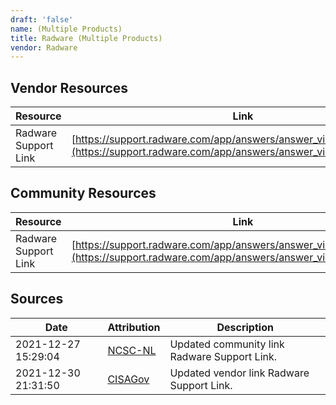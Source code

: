 ```yaml
---
draft: 'false'
name: (Multiple Products)
title: Radware (Multiple Products)
vendor: Radware
---
```


## Vendor Resources
| Resource | Link |
| --- | --- |
| Radware Support Link | [https://support.radware.com/app/answers/answer_view/a_id/1029752](https://support.radware.com/app/answers/answer_view/a_id/1029752) |

## Community Resources
| Resource | Link |
| --- | --- |
| Radware Support Link | [https://support.radware.com/app/answers/answer_view/a_id/1029752](https://support.radware.com/app/answers/answer_view/a_id/1029752) |


## Sources
| Date | Attribution | Description |
| --- | --- | --- |
| 2021-12-27 15:29:04 | [NCSC-NL](https://github.com/NCSC-NL/log4shell/blob/main/software/README.md) | Updated community link Radware Support Link.  |
| 2021-12-30 21:31:50 | [CISAGov](https://raw.githubusercontent.com/cisagov/log4j-affected-db/develop/README.md) | Updated vendor link Radware Support Link.  |
